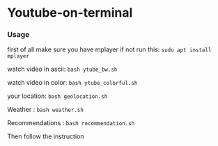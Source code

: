# Youtube-on-terminal

### Usage

first of all make sure you have mplayer if not run this: `sudo apt install mplayer`

watch video in ascii: `bash ytube_bw.sh`

watch video in color: `bash ytube_colorful.sh`

your location: `bash geolocation.sh`

Weather : `bash weather.sh`

Recommendations : `bash recommendation.sh`

Then follow the instruction